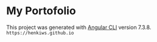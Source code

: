 # My Portofolio

This project was generated with [Angular CLI](https://github.com/angular/angular-cli) version 7.3.8.
`https://henkiws.github.io`
